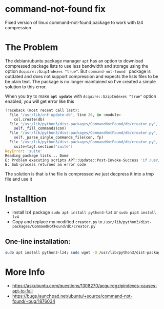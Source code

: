 # command-not-found fix
Fixed version of linux command-not-found package to work with lz4 compression

# The Problem
The debian/ubuntu package manager `apt` has an option to download compressed package lists to use less bandwidth and storage using the option `Acquire::GzipIndexes "true"`.
But `command-not-found ` package is outdated and does not support compression and expects the lists files to be be plain text.
The package is no longer maintained so I've created a simple solution to this  error.

When you try to make **`apt update`** with `Acquire::GzipIndexes "true"` option enabled, you will get error like this 

```python
Traceback (most recent call last):
  File "/usr/lib/cnf-update-db", line 26, in <module>
    col.create(db)
  File "/usr/lib/python3/dist-packages/CommandNotFound/db/creator.py", line 94, in create
    self._fill_commands(con)
  File "/usr/lib/python3/dist-packages/CommandNotFound/db/creator.py", line 138, in _fill_commands
    self._parse_single_commands_file(con, fp)
  File "/usr/lib/python3/dist-packages/CommandNotFound/db/creator.py", line 176, in _parse_single_commands_file
    suite=tagf.section["suite"]
KeyError: 'suite'
Reading package lists... Done
E: Problem executing scripts APT::Update::Post-Invoke-Success 'if /usr/bin/test -w /var/lib/command-not-found/ -a -e /usr/lib/cnf-update-db; then /usr/lib/cnf-update-db > /dev/null; fi'
E: Sub-process returned an error code
```

The solution is that is the file is compressed we just decpress it into a tmp file and use it

# Installtion
* Install lz4 package `sudo apt install python3-lz4` or `sudo pip3 install lz4`
* Copy and replace my modified `creator.py` to `/usr/lib/python3/dist-packages/CommandNotFound/db/creator.py`

## One-line installation:
```bash
sudo apt install python3-lz4; sudo wget -O /usr/lib/python3/dist-packages/CommandNotFound/db/creator.py 'https://raw.githubusercontent.com/3omar-mostafa/command-not-found-fix/main/creator.py'
```

# More Info
* https://askubuntu.com/questions/1308270/acquiregzipindexes-causes-apt-to-fail
* https://bugs.launchpad.net/ubuntu/+source/command-not-found/+bug/1876034
